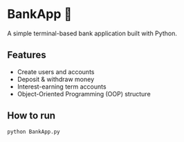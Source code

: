 # BankApp 🏦

A simple terminal-based bank application built with Python.

## Features
- Create users and accounts
- Deposit & withdraw money
- Interest-earning term accounts
- Object-Oriented Programming (OOP) structure

## How to run
```bash
python BankApp.py
